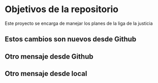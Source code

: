 # Objetivos de la repositorio

Este proyecto se encarga de manejar los planes de la liga de la justicia


## Estos cambios son nuevos desde Github
## Otro mensaje desde Github
## Otro mensaje desde local

